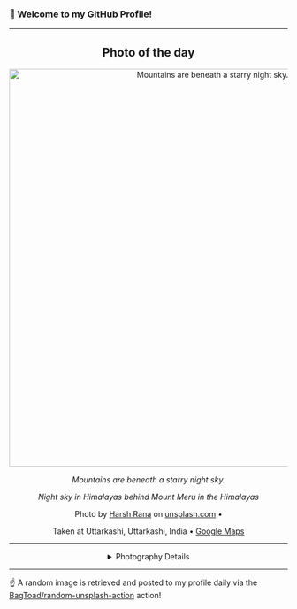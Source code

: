 ### 👋 Welcome to my GitHub Profile!

----
<div align="center">

## Photo of the day
  
  <a href="https://unsplash.com/photos/mountains-are-beneath-a-starry-night-sky-tO4y90Qhoq0"><img width="720" src="https://images.unsplash.com/photo-1750166942048-9a51da2bcefd?crop=entropy&cs=tinysrgb&fit=max&fm=jpg&ixid=M3w1OTQ0OTd8MHwxfHJhbmRvbXx8fHx8fHx8fDE3NjEyODYyODJ8&ixlib=rb-4.1.0&q=80&w=1080" alt="Mountains are beneath a starry night sky."></a>
  
  <em>Mountains are beneath a starry night sky.</em>
  
  <em>Night sky in Himalayas behind Mount Meru in the Himalayas</em>

  Photo by [Harsh Rana](null) on [unsplash.com](https://unsplash.com/) • 
  
  Taken at Uttarkashi, Uttarkashi, India • [Google Maps](https://www.google.com/maps/search/?api=1&query=30.730807,78.444384)
  
  ---
  
<details>
<summary>Photography Details</summary>
  
| Parameter     | Value |
| ------------- | ----- |
| Camera Model  | null |
| Exposure Time | null |
| Aperture      | null |
| Focal Length  | null |
| ISO           | null |
| Location      | Uttarkashi, Uttarkashi, India (India) |
| Coordinates   | Latitude 30.730807, Longitude 78.444384 |

</details>

</div>

----

☝️ A random image is retrieved and posted to my profile daily via the [BagToad/random-unsplash-action](https://github.com/BagToad/random-unsplash-action) action!
